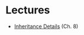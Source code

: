 # Lectures
- [Inheritance Details](https://github.com/CSCI-49380-79526-Reactive-Programming/Lectures/blob/master/Inheritance/inheritance.md) (Ch. 8)
